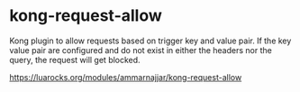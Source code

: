 # kong-request-allow

Kong plugin to allow requests based on trigger key and value pair. If the key value pair are configured and do not exist in either the headers nor the query, the request will get blocked.


https://luarocks.org/modules/ammarnajjar/kong-request-allow
